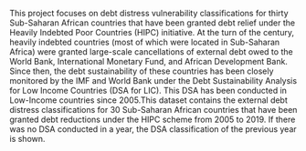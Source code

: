 This project focuses on debt distress vulnerability classifications for thirty Sub-Saharan African countries that have been granted debt relief under the Heavily Indebted Poor Countries (HIPC) initiative. At the turn of the century, heavily indebted countries (most of which were located in Sub-Saharan Africa) were granted large-scale cancellations of external debt owed to the World Bank, International Monetary Fund, and African Development Bank. Since then, the debt sustainability of these countries has been closely monitored by the IMF and World Bank under the Debt Sustainability Analysis for Low Income Countries (DSA for LIC). This DSA has been conducted in Low-Income countries since 2005.This dataset contains the external debt distress classifications for 30 Sub-Saharan African countries that have been granted debt reductions under the HIPC scheme from 2005 to 2019. If there was no DSA conducted in a year, the DSA classification of the previous year is shown.

